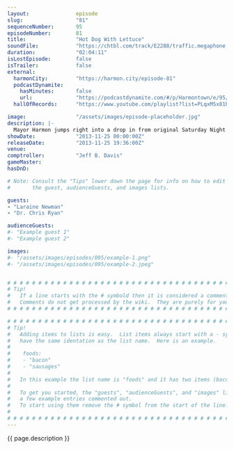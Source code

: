 ```yaml
---
layout:               episode
slug:                 "81"
sequenceNumber:       95
episodeNumber:        81
title:                "Hot Dog With Lettuce"
soundFile:            "https://chtbl.com/track/E2288/traffic.megaphone.fm/STA3049044663.mp3?updated=1555626131"
duration:             "02:04:11"
isLostEpisode:        false
isTrailer:            false
external:
  harmonCity:         "https://harmon.city/episode-81"
  podcastDynamite:
    hasMinutes:       false
    url:              "https://podcastdynamite.com/#/p/Harmontown/e/95/81"
  hallOfRecords:      "https://www.youtube.com/playlist?list=PLqxM5x81hNOY-cdIYFOkguYtm8_a6P__a"

image:                "/assets/images/episode-placeholder.jpg"
description: |-
  Mayor Harmon jumps right into a drop in from original Saturday Night Live cast member Laraine Newman which merges into a visit from controversial author Dr. Chris Ryan to delves into polygamy and the very nature of our sexuality. In D&D, Spencer gives up.
showDate:             "2013-11-25 00:00:00Z"
releaseDate:          "2013-11-25 19:36:00Z"
venue:                
comptroller:          "Jeff B. Davis"
gameMaster:           
hasDnD:               

# Note: Consult the "Tips" lower down the page for info on how to edit
#       the guest, audienceGuests, and images lists.

guests:
- "Laraine Newman"
- "Dr. Chris Ryan"

audienceGuests:
#- "Example guest 1"
#- "Example guest 2"

images:
#- "/assets/images/episodes/095/example-1.png"
#- "/assets/images/episodes/095/example-2.jpeg"


# # # # # # # # # # # # # # # # # # # # # # # # # # # # # # # # # # # # # # # # # # # # #
# Tip!
#   If a line starts with the # symbold then it is considered a comment.
#   Comments do not get processed by the wiki.  They are purely for your information.
# # # # # # # # # # # # # # # # # # # # # # # # # # # # # # # # # # # # # # # # # # # # #

# # # # # # # # # # # # # # # # # # # # # # # # # # # # # # # # # # # # # # # # # # # # #
# Tip!
#   Adding items to lists is easy.  List items always start with a - symbol and have
#   have the same identation as the list name.  Here is an example.
#
#    foods:
#    - "bacon"
#    - "sausages"
#
#   In this example the list name is "foods" and it has two items (bacon, and sausages).
#
#   To get you started, the "guests", "audienceGuests", and "images" lists below have
#   a few example entries commented out.
#   To start using them remove the # symbol from the start of the line.
#
# # # # # # # # # # # # # # # # # # # # # # # # # # # # # # # # # # # # # # # # # # # # #
---
```


<!-- The episode description will be rendered here -->
{{ page.description }}

<!-- Add your content BELOW here -->
<!-- vvvvvvvvvvvvvvvvvvvvvvvvvvv -->




<!-- ^^^^^^^^^^^^^^^^^^^^^^^^^^^ -->
<!-- Add your content ABOVE here -->

<!-- The episode gallery will be rendered here -->